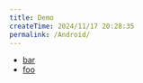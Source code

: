```yaml
---
title: Demo
createTime: 2024/11/17 20:28:35
permalink: /Android/
---
```


- [bar](./bar.md)
- [foo](./foo.md)
